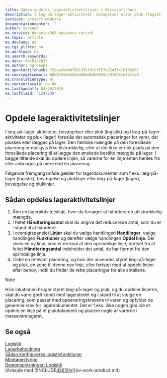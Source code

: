 ```yaml
---
title: Sådan opdeles lageraktivitetslinjer | Microsoft Docs
description: I læg-på-lager-aktiviteter, bevægelser eller pluk (logistik) og i læg-på-lager-aktiviteter og pluk (lager) foreslås der automatisk placeringer for varer, der plukkes eller lægges på lager. Den faktiske mængde på den foreslåede placering er muligvis ikke tilstrækkelig, eller at der ikke er nok plads på den foreslåede placering til at lægge den ønskede bestilte mængde på lager. I begge tilfælde skal du opdele linjen, så varerne for én linje enten hentes fra eller anbringes på mere end én placering.
services: project-madeira
documentationcenter: ''
author: SorenGP
ms.service: dynamics365-business-central
ms.topic: article
ms.devlang: na
ms.tgt_pltfrm: na
ms.workload: na
ms.search.keywords: ''
ms.date: 04/01/2019
ms.author: sgroespe
ms.openlocfilehash: f52eacb4947881391fdfcff57e32435410134287
ms.sourcegitcommit: 60b87e5eb32bb408dd65b9855c29159b1dfbfca8
ms.translationtype: HT
ms.contentlocale: da-DK
ms.lasthandoff: 04/29/2019
ms.locfileid: "1247739"
---
```

# <a name="split-warehouse-activity-lines"></a>Opdele lageraktivitetslinjer
I læg-på-lager-aktiviteter, bevægelser eller pluk (logistik) og i læg-på-lager-aktiviteter og pluk (lager) foreslås der automatisk placeringer for varer, der plukkes eller lægges på lager. Den faktiske mængde på den foreslåede placering er muligvis ikke tilstrækkelig, eller at der ikke er nok plads på den foreslåede placering til at lægge den ønskede bestilte mængde på lager. I begge tilfælde skal du opdele linjen, så varerne for én linje enten hentes fra eller anbringes på mere end én placering.  

Følgende fremgangsmåde gælder for lagerdokumenter som f.eks. læg-på-lager (logistik), bevægelse og pluklinjer eller læg-på-lager (lager), bevægelse og pluklinjer.  

## <a name="to-split-warehouse-activity-lines"></a>Sådan opdeles lageraktivitetslinjer  
1.  Åbn en lageraktivitetslinje, hvor du forsøger at håndtere en utilstrækkelig mængde.  
2.  I feltet **Håndteringsantal** skal du angive det reducerede antal, som du er i stand til at håndtere.  
3.  I oversigtspanelet **Linjer** skal du vælge handlingen **Handlinger**, vælge handlingen **Funktioner** og derefter vælge handlingen **Opdel linje**. Der vises en ny linje, som er en kopi af den oprindelige linje, bortset fra at feltet **Håndteringsantal** indeholder det antal, du har fjernet fra den oprindelige linje.  
4.  Tildel en relevant placering, og hvis der anvendes styret læg-på-lager og pluk, en zone til denne nye linje, eller fortsæt med at opdele linjen efter behov, indtil du finder de rette placeringer for alle antallene.  

> [!NOTE]  
>  Hvis lokationen bruger styret læg-på-lager og pluk, og du opdeler linjerne, skal du være godt kendt med lagerstedet og i stand til at vælge en placering, som passer med opbevaringskravene til varen og opfylder de generelle krav for lagerdokumentet. Det er f.eks. ikke nogen god idé at opdele en linje på et plukdokument og placere nogle af varerne i massevarelageret.  

## <a name="see-also"></a>Se også  
[Logistik](warehouse-manage-warehouse.md)  
[Lagerbeholdning](inventory-manage-inventory.md)  
[Sådan konfigureres logistikfunktioner](warehouse-setup-warehouse.md)     
[Montagestyring](assembly-assemble-items.md)    
[Designoplysninger: Logistik](design-details-warehouse-management.md)  
[Arbejde med [!INCLUDE[d365fin](includes/d365fin_md.md)]](ui-work-product.md)
